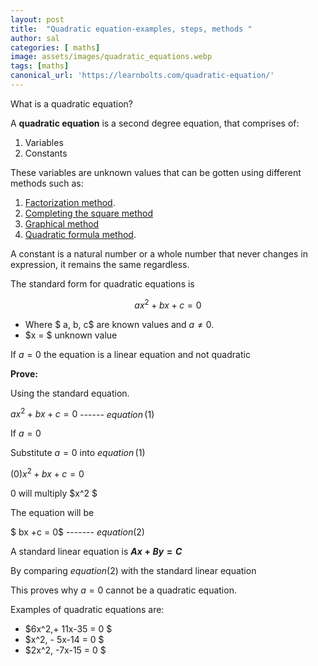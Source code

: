```yaml
---
layout: post
title:  "Quadratic equation-examples, steps, methods "
author: sal
categories: [ maths]
image: assets/images/quadratic_equations.webp
tags: [maths]
canonical_url: 'https://learnbolts.com/quadratic-equation/'
---
```


What is a quadratic equation?

A <b>quadratic equation</b> is a second degree equation, that comprises of:
1. Variables
2. Constants

These variables are unknown values that can be gotten using different methods such as:
1. [Factorization method](https://www.cuemath.com/algebra/factorization-of-quadratic-equations/#:~:text=Steps%20to%20factorize%20quadratic%20equation,%2B%20c%2Fa%20%3D%200.).
2. [Completing the square method](../completing-the-square)
3. [Graphical method](https://www.nagwa.com/en/explainers/612170817959/)
4. [Quadratic formula method](../quadratic-formula/).

A constant is a natural number or a whole number that never changes in expression, it remains the same regardless.

The standard form for quadratic equations is

$$ax^2 + bx +c = 0$$

- Where $ a, b, c$ are known values and $a \neq 0$.
- $x = $   unknown value 

If  $a =  0$ the equation is a linear equation and not quadratic

<b>Prove:</b>

Using the standard equation.

$ax^2 + bx +c = 0$ ------  $equation \,(1)$ 

If    $a =  0$ 

Substitute   $a =  0$ into $equation \,(1)$

$(0)x^2 + bx +c = 0$

0 will multiply $x^2 $

The equation will be

$ bx +c = 0$ ------- $equation (2)$

A standard linear equation is <b>$Ax+By = C$</b>

By comparing $equation (2)$ with the standard linear equation

This proves why $a =  0$ cannot be a quadratic equation.

Examples of quadratic equations are:

- $6x^2\,+ 11x-35 = 0 $
- $x^2\, - 5x-14 = 0 $
- $2x^2\, -7x-15 = 0 $
